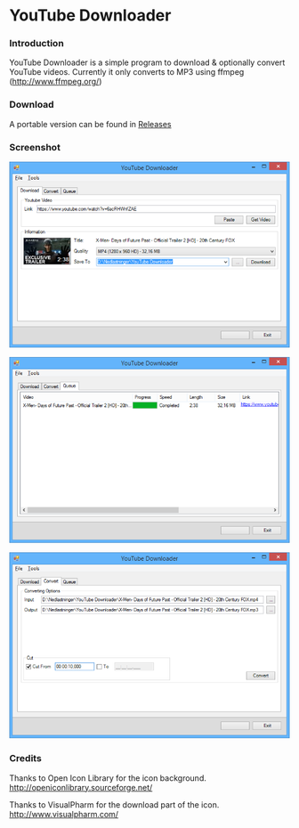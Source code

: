 # YouTube Downloader

### Introduction

YouTube Downloader is a simple program to download & optionally convert YouTube videos. Currently it only converts to MP3 using ffmpeg (http://www.ffmpeg.org/)

### Download

A portable version can be found in [Releases](https://github.com/AlexxEG/YouTube_Downloader/releases)

### Screenshot

![logo](Images/Screenshot1.png)

![logo](Images/Screenshot2.png)

![logo](Images/Screenshot3.png)

### Credits

Thanks to Open Icon Library for the icon background. http://openiconlibrary.sourceforge.net/

Thanks to VisualPharm for the download part of the icon. http://www.visualpharm.com/